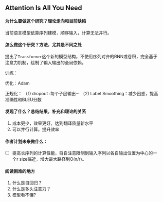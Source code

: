 ## Attention Is All You Need

#### **为什么要做这个研究？理论走向和目前缺陷**

当前语言模型依靠序列建模，顺序输入，计算无法并行。

#### **怎么做这个研究？方法，尤其是不同之处**

提出了`Transformer`这个新的模型结构，不使用序列对齐的RNN或卷积，完全基于注意力机制，绘制了输入输出的全局依赖。



训练：

优化：Adam

正规化：
（1) dropout :每个子层输出···
（2) Label Smoothing：减少困惑，提高准确性和BLEU分数

#### **发现了什么？总结结果，补充和理论的关系**

1. 成本更少，效果更好，达到翻译质量新水平
2. 可以并行计算，提升效率

#### 作者计划未来做什么：

- [ ] 提高长序列的计算性能，将自注意限制到输入序列以各自输出位置为中心的一个r size临近，增大最大路径到O(n/r)。

#### 阅读困难的地方

1. 什么是自回归？
2. 什么是多头注意力？
3. 模型看不懂?



